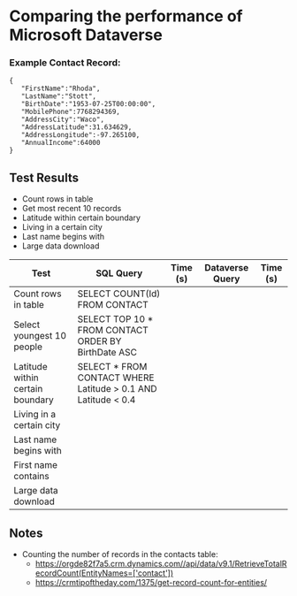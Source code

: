 # Comparing the performance of Microsoft Dataverse

### Example Contact Record:
```
{
   "FirstName":"Rhoda",
   "LastName":"Stott",
   "BirthDate":"1953-07-25T00:00:00",
   "MobilePhone":7768294369,
   "AddressCity":"Waco",
   "AddressLatitude":31.634629,
   "AddressLongitude":-97.265100,
   "AnnualIncome":64000
}
```

## Test Results
- Count rows in table
- Get most recent 10 records
- Latitude within certain boundary
- Living in a certain city
- Last name begins with
- Large data download

|Test|SQL Query|Time (s)|Dataverse Query|Time (s)|
|-|-|-|-|-|
|Count rows in table|SELECT COUNT(Id) FROM CONTACT||||
|Select youngest 10 people|SELECT TOP 10 * FROM CONTACT ORDER BY BirthDate ASC||||
|Latitude within certain boundary|SELECT * FROM CONTACT WHERE Latitude > 0.1 AND Latitude < 0.4||||
|Living in a certain city|||||
|Last name begins with|||||
|First name contains|||||
|Large data download|||||


## Notes
- Counting the number of records in the contacts table:
    - https://orgde82f7a5.crm.dynamics.com//api/data/v9.1/RetrieveTotalRecordCount(EntityNames=['contact'])
    - https://crmtipoftheday.com/1375/get-record-count-for-entities/